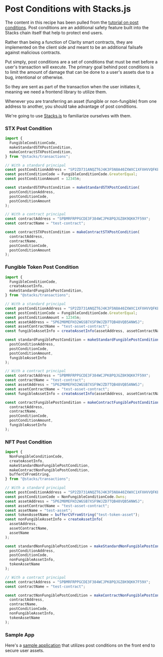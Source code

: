 # Post Conditions with Stacks.js

The content in this recipe has been pulled from the [tutorial on post conditions](https://dev.to/stacks/understanding-stacks-post-conditions-e65). Post conditions are an additional safety feature built into the Stacks chain itself that help to protect end users.

Rather than being a function of Clarity smart contracts, they are implemented on the client side and meant to be an additional failsafe against malicious contracts.

Put simply, post conditions are a set of conditions that must be met before a user's transaction will execute. The primary goal behind post conditions is to limit the amount of damage that can be done to a user's assets due to a bug, intentional or otherwise.

So they are sent as part of the transaction when the user initiates it, meaning we need a frontend library to utilize them.

Whenever you are transferring an asset (fungible or non-fungible) from one address to another, you should take advantage of post conditions.

We're going to use [Stacks.js](https://github.com/hirosystems/stacks.js/tree/master/packages/transactions#post-conditions) to familiarize ourselves with them.

### STX Post Condition

```js
import {
  FungibleConditionCode,
  makeStandardSTXPostCondition,
  makeContractSTXPostCondition,
} from "@stacks/transactions";

// With a standard principal
const postConditionAddress = "SP2ZD731ANQZT6J4K3F5N8A40ZXWXC1XFXHVVQFKE";
const postConditionCode = FungibleConditionCode.GreaterEqual;
const postConditionAmount = 12345n;

const standardSTXPostCondition = makeStandardSTXPostCondition(
  postConditionAddress,
  postConditionCode,
  postConditionAmount
);

// With a contract principal
const contractAddress = "SPBMRFRPPGCDE3F384WCJPK8PQJGZ8K9QKK7F59X";
const contractName = "test-contract";

const contractSTXPostCondition = makeContractSTXPostCondition(
  contractAddress,
  contractName,
  postConditionCode,
  postConditionAmount
);
```

### Fungible Token Post Condition

```js
import {
  FungibleConditionCode,
  createAssetInfo,
  makeStandardFungiblePostCondition,
} from "@stacks/transactions";

// With a standard principal
const postConditionAddress = "SP2ZD731ANQZT6J4K3F5N8A40ZXWXC1XFXHVVQFKE";
const postConditionCode = FungibleConditionCode.GreaterEqual;
const postConditionAmount = 12345n;
const assetAddress = "SP62M8MEFH32WGSB7XSF9WJZD7TQB48VQB5ANWSJ";
const assetContractName = "test-asset-contract";
const fungibleAssetInfo = createAssetInfo(assetAddress, assetContractName);

const standardFungiblePostCondition = makeStandardFungiblePostCondition(
  postConditionAddress,
  postConditionCode,
  postConditionAmount,
  fungibleAssetInfo
);

// With a contract principal
const contractAddress = "SPBMRFRPPGCDE3F384WCJPK8PQJGZ8K9QKK7F59X";
const contractName = "test-contract";
const assetAddress = "SP62M8MEFH32WGSB7XSF9WJZD7TQB48VQB5ANWSJ";
const assetContractName = "test-asset-contract";
const fungibleAssetInfo = createAssetInfo(assetAddress, assetContractName);

const contractFungiblePostCondition = makeContractFungiblePostCondition(
  contractAddress,
  contractName,
  postConditionCode,
  postConditionAmount,
  fungibleAssetInfo
);
```

### NFT Post Condition

```js
import {
  NonFungibleConditionCode,
  createAssetInfo,
  makeStandardNonFungiblePostCondition,
  makeContractNonFungiblePostCondition,
  bufferCVFromString,
} from "@stacks/transactions";

// With a standard principal
const postConditionAddress = "SP2ZD731ANQZT6J4K3F5N8A40ZXWXC1XFXHVVQFKE";
const postConditionCode = NonFungibleConditionCode.Owns;
const assetAddress = "SP62M8MEFH32WGSB7XSF9WJZD7TQB48VQB5ANWSJ";
const assetContractName = "test-asset-contract";
const assetName = "test-asset";
const tokenAssetName = bufferCVFromString("test-token-asset");
const nonFungibleAssetInfo = createAssetInfo(
  assetAddress,
  assetContractName,
  assetName
);

const standardNonFungiblePostCondition = makeStandardNonFungiblePostCondition(
  postConditionAddress,
  postConditionCode,
  nonFungibleAssetInfo,
  tokenAssetName
);

// With a contract principal
const contractAddress = "SPBMRFRPPGCDE3F384WCJPK8PQJGZ8K9QKK7F59X";
const contractName = "test-contract";

const contractNonFungiblePostCondition = makeContractNonFungiblePostCondition(
  contractAddress,
  contractName,
  postConditionCode,
  nonFungibleAssetInfo,
  tokenAssetName
);
```

### Sample App

Here's a [sample application](https://github.com/kenrogers/fabulous-frogs) that utilizes post conditions on the front end to secure user assets.
